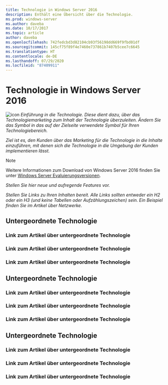 ```yaml
---
title: Technologie in Windows Server 2016
description: Enthält eine Übersicht über die Technologie.
ms.prod: windows-server
ms.author: daveba
ms.date: 10/17/2017
ms.topic: article
author: daveba
ms.openlocfilehash: 742fedcbd3d82104cb93f56198dd669f9fbd01df
ms.sourcegitcommit: 145cf75f89f4e7460e737861b7407b5cee7c6645
ms.translationtype: HT
ms.contentlocale: de-DE
ms.lasthandoff: 07/29/2020
ms.locfileid: "87409911"
---
```

# <a name="technology-in-windows-server-2016"></a>Technologie in Windows Server 2016

<img src="media/6-networking.png" alt="icon" style='align:left'> *Einführung in die Technologie. Diese dient dazu, über das Technologiemarketing zum Inhalt der Technologie überzuleiten. Ändern Sie das Symbol in das auf der Zielseite verwendete Symbol für Ihren Technologiebereich.*

*Ziel ist es, den Kunden über das Marketing für die Technologie in die Inhalte einzuführen, mit denen sich die Technologie in die Umgebung der Kunden implementieren lässt.*

> [!Note]
> Weitere Informationen zum Download von Windows Server 2016 finden Sie unter [Windows Server Evaluierungsversionen](https://www.microsoft.com/evalcenter/evaluate-windows-server-2016).

*Stellen Sie hier neue und aufregende Features vor.*

*Stellen Sie Links zu Ihren Inhalten bereit. Alle Links sollten entweder ein H2 oder ein H3 (und keine Tabellen oder Aufzählungszeichen) sein. Ein Beispiel finden Sie im Artikel über Netzwerke.*

## <a name="sub-technology"></a>Untergeordnete Technologie

### <a name="link-to-article-about-sub-technology"></a>Link zum Artikel über untergeordnete Technologie

### <a name="link-to-article-about-sub-technology"></a>Link zum Artikel über untergeordnete Technologie

### <a name="link-to-article-about-sub-technology"></a>Link zum Artikel über untergeordnete Technologie

## <a name="sub-technology"></a>Untergeordnete Technologie

### <a name="link-to-article-about-sub-technology"></a>Link zum Artikel über untergeordnete Technologie

### <a name="link-to-article-about-sub-technology"></a>Link zum Artikel über untergeordnete Technologie

### <a name="link-to-article-about-sub-technology"></a>Link zum Artikel über untergeordnete Technologie

## <a name="sub-technology"></a>Untergeordnete Technologie

### <a name="link-to-article-about-sub-technology"></a>Link zum Artikel über untergeordnete Technologie

### <a name="link-to-article-about-sub-technology"></a>Link zum Artikel über untergeordnete Technologie

### <a name="link-to-article-about-sub-technology"></a>Link zum Artikel über untergeordnete Technologie

